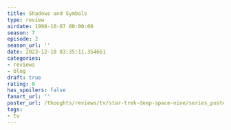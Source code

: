 ```yaml
---
title: Shadows and Symbols
type: review
airdate: 1998-10-07 00:00:00
season: 7
episode: 2
season_url: ''
date: 2023-12-10 03:35:11.354661
categories:
- reviews
- blog
draft: true
rating: 0
has_spoilers: false
fanart_url: ''
poster_url: /thoughts/reviews/tv/star-trek-deep-space-nine/series_poster.jpg
tags:
- tv
---
```



